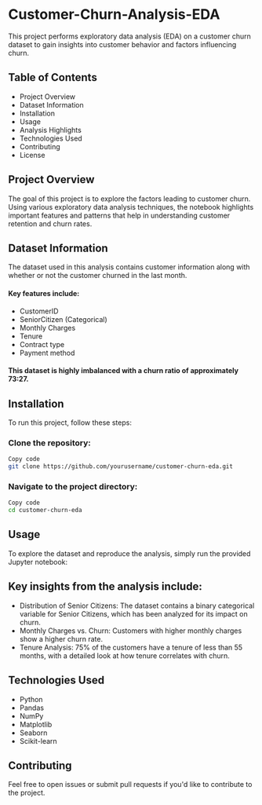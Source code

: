 # Customer-Churn-Analysis-EDA
This project performs exploratory data analysis (EDA) on a customer churn dataset to gain insights into customer behavior and factors influencing churn.

## Table of Contents
- Project Overview
- Dataset Information
- Installation
- Usage
- Analysis Highlights
- Technologies Used
- Contributing
- License

## Project Overview
The goal of this project is to explore the factors leading to customer churn.<br> Using various exploratory data analysis techniques, the notebook highlights important features and patterns that help in understanding customer retention and churn rates.

## Dataset Information
The dataset used in this analysis contains customer information along with whether or not the customer churned in the last month.<br> 
#### Key features include:
- CustomerID
- SeniorCitizen (Categorical)
- Monthly Charges
- Tenure
- Contract type
- Payment method

#### This dataset is highly imbalanced with a churn ratio of approximately 73:27.

## Installation
To run this project, follow these steps:

### Clone the repository:
```bash
Copy code
git clone https://github.com/yourusername/customer-churn-eda.git
```
### Navigate to the project directory:
```bash
Copy code
cd customer-churn-eda
```

## Usage
To explore the dataset and reproduce the analysis, simply run the provided Jupyter notebook:

## Key insights from the analysis include:

- Distribution of Senior Citizens: The dataset contains a binary categorical variable for Senior Citizens, which has been analyzed for its impact on churn.<br>
- Monthly Charges vs. Churn: Customers with higher monthly charges show a higher churn rate.<br>
- Tenure Analysis: 75% of the customers have a tenure of less than 55 months, with a detailed look at how tenure correlates with churn.<br>
## Technologies Used
- Python
- Pandas
- NumPy
- Matplotlib
- Seaborn
- Scikit-learn
## Contributing
Feel free to open issues or submit pull requests if you'd like to contribute to the project.

